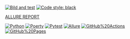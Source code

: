 
[![Bild and test](https://github.com/LadyginaElena/Luma_automation/actions/workflows/luma.yml/badge.svg)](https://github.com/LadyginaElena/Luma_automation/actions/workflows/luma.yml)
[![Code style: black](https://img.shields.io/badge/code%20style-black-000000.svg)](https://github.com/psf/black)

[ALLURE REPORT](https://ladyginaelena.github.io/Luma_automation/)


[![Python](https://img.shields.io/badge/-Python-464646?style=flat-square&logo=Python)](https://www.python.org/)
[![Poerty](https://img.shields.io/badge/-Poetry-464646?style=flat-square&logo=Poetry)](https://python-poetry.org/docs/)
[![Pytest](https://img.shields.io/badge/-pytest-464646?style=flat-square&logo=pytest)](https://docs.pytest.org/en/7.1.x/contents.html)
[![Allure](https://img.shields.io/badge/-Allure-464646?style=flat-square&logo=Allure)](http://allure.qatools.ru/)
[![GitHub%20Actions](https://img.shields.io/badge/-GitHub%20Actions-464646?style=flat-square&logo=GitHub%20actions)](https://github.com/features/actions/)
[![GitHub%20Pages](https://img.shields.io/badge/-GitHub%20Pages-464646?style=flat-square&logo=GitHub%20Pages)](https://pages.github.com/)

